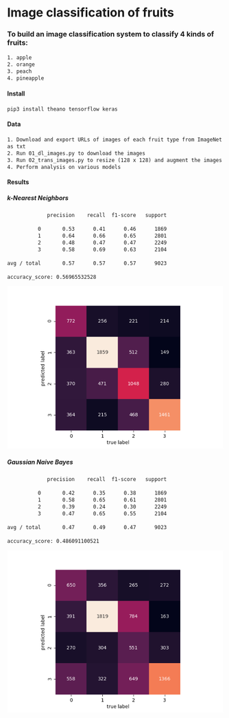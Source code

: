 # Image classification of fruits

### To build an image classification system to classify 4 kinds of fruits: 
~~~
1. apple
2. orange
3. peach
4. pineapple
~~~

#### Install
~~~
pip3 install theano tensorflow keras
~~~

#### Data
~~~
1. Download and export URLs of images of each fruit type from ImageNet as txt
2. Run 01_dl_images.py to download the images
3. Run 02_trans_images.py to resize (128 x 128) and augment the images
4. Perform analysis on various models
~~~

#### Results

##### k-Nearest Neighbors
~~~
             precision    recall  f1-score   support

          0       0.53      0.41      0.46      1869
          1       0.64      0.66      0.65      2801
          2       0.48      0.47      0.47      2249
          3       0.58      0.69      0.63      2104

avg / total       0.57      0.57      0.57      9023

accuracy_score: 0.56965532528
~~~
![Confusion Matrix](knn_confusion.png)

##### Gaussian Naive Bayes
~~~
             precision    recall  f1-score   support

          0       0.42      0.35      0.38      1869
          1       0.58      0.65      0.61      2801
          2       0.39      0.24      0.30      2249
          3       0.47      0.65      0.55      2104

avg / total       0.47      0.49      0.47      9023

accuracy_score: 0.486091100521
~~~
![Confusion Matrix](gnb_confusion.png)
